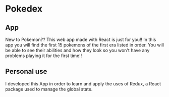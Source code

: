 # Pokedex
## App
New to Pokemon?? This web app made with React is just for you!! In this app you will find the first 15 pokemons of the first era listed in order. 
You will be able to see their abilities and how they look so you won't have any problems playing it for the first time!!

## Personal use
I developed this App in order to learn and apply the uses of Redux, a React package used to manage the global state.  

